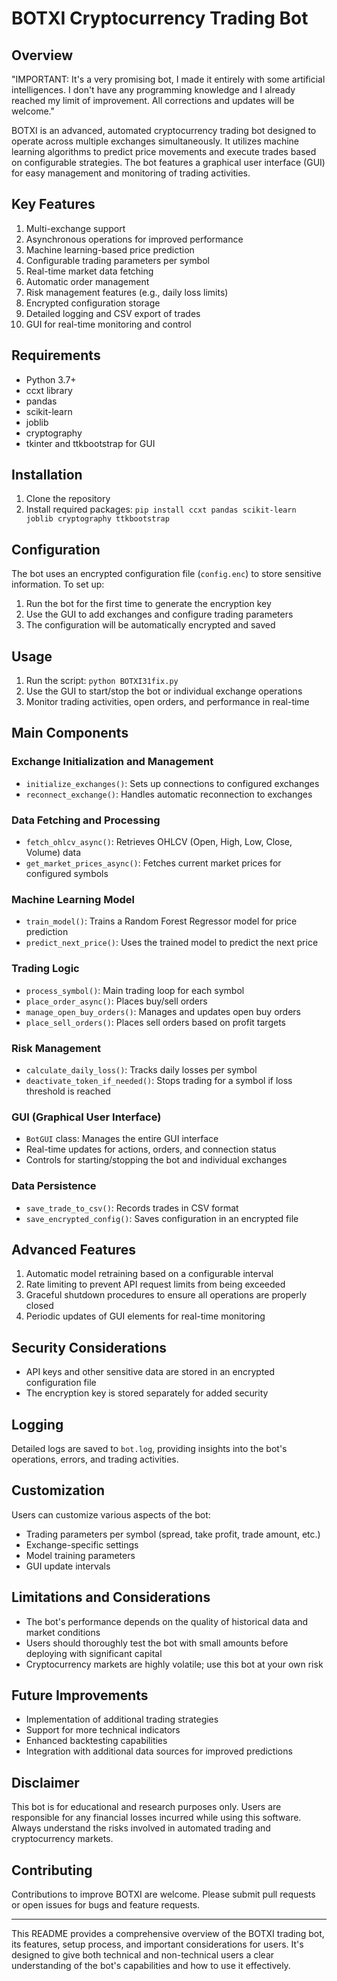 # BOTXI Cryptocurrency Trading Bot

## Overview

"IMPORTANT: It's a very promising bot, I made it entirely with some artificial intelligences. I don't have any programming knowledge and I already reached my limit of improvement. All corrections and updates will be welcome."

BOTXI is an advanced, automated cryptocurrency trading bot designed to operate across multiple exchanges simultaneously. It utilizes machine learning algorithms to predict price movements and execute trades based on configurable strategies. The bot features a graphical user interface (GUI) for easy management and monitoring of trading activities.

## Key Features

1. Multi-exchange support
2. Asynchronous operations for improved performance
3. Machine learning-based price prediction
4. Configurable trading parameters per symbol
5. Real-time market data fetching
6. Automatic order management
7. Risk management features (e.g., daily loss limits)
8. Encrypted configuration storage
9. Detailed logging and CSV export of trades
10. GUI for real-time monitoring and control

## Requirements

- Python 3.7+
- ccxt library
- pandas
- scikit-learn
- joblib
- cryptography
- tkinter and ttkbootstrap for GUI

## Installation

1. Clone the repository
2. Install required packages: `pip install ccxt pandas scikit-learn joblib cryptography ttkbootstrap`

## Configuration

The bot uses an encrypted configuration file (`config.enc`) to store sensitive information. To set up:

1. Run the bot for the first time to generate the encryption key
2. Use the GUI to add exchanges and configure trading parameters
3. The configuration will be automatically encrypted and saved

## Usage

1. Run the script: `python BOTXI31fix.py`
2. Use the GUI to start/stop the bot or individual exchange operations
3. Monitor trading activities, open orders, and performance in real-time

## Main Components

### Exchange Initialization and Management

- `initialize_exchanges()`: Sets up connections to configured exchanges
- `reconnect_exchange()`: Handles automatic reconnection to exchanges

### Data Fetching and Processing

- `fetch_ohlcv_async()`: Retrieves OHLCV (Open, High, Low, Close, Volume) data
- `get_market_prices_async()`: Fetches current market prices for configured symbols

### Machine Learning Model

- `train_model()`: Trains a Random Forest Regressor model for price prediction
- `predict_next_price()`: Uses the trained model to predict the next price

### Trading Logic

- `process_symbol()`: Main trading loop for each symbol
- `place_order_async()`: Places buy/sell orders
- `manage_open_buy_orders()`: Manages and updates open buy orders
- `place_sell_orders()`: Places sell orders based on profit targets

### Risk Management

- `calculate_daily_loss()`: Tracks daily losses per symbol
- `deactivate_token_if_needed()`: Stops trading for a symbol if loss threshold is reached

### GUI (Graphical User Interface)

- `BotGUI` class: Manages the entire GUI interface
- Real-time updates for actions, orders, and connection status
- Controls for starting/stopping the bot and individual exchanges

### Data Persistence

- `save_trade_to_csv()`: Records trades in CSV format
- `save_encrypted_config()`: Saves configuration in an encrypted file

## Advanced Features

1. Automatic model retraining based on a configurable interval
2. Rate limiting to prevent API request limits from being exceeded
3. Graceful shutdown procedures to ensure all operations are properly closed
4. Periodic updates of GUI elements for real-time monitoring

## Security Considerations

- API keys and other sensitive data are stored in an encrypted configuration file
- The encryption key is stored separately for added security

## Logging

Detailed logs are saved to `bot.log`, providing insights into the bot's operations, errors, and trading activities.

## Customization

Users can customize various aspects of the bot:

- Trading parameters per symbol (spread, take profit, trade amount, etc.)
- Exchange-specific settings
- Model training parameters
- GUI update intervals

## Limitations and Considerations

- The bot's performance depends on the quality of historical data and market conditions
- Users should thoroughly test the bot with small amounts before deploying with significant capital
- Cryptocurrency markets are highly volatile; use this bot at your own risk

## Future Improvements

- Implementation of additional trading strategies
- Support for more technical indicators
- Enhanced backtesting capabilities
- Integration with additional data sources for improved predictions

## Disclaimer

This bot is for educational and research purposes only. Users are responsible for any financial losses incurred while using this software. Always understand the risks involved in automated trading and cryptocurrency markets.

## Contributing

Contributions to improve BOTXI are welcome. Please submit pull requests or open issues for bugs and feature requests.

---

This README provides a comprehensive overview of the BOTXI trading bot, its features, setup process, and important considerations for users. It's designed to give both technical and non-technical users a clear understanding of the bot's capabilities and how to use it effectively.
